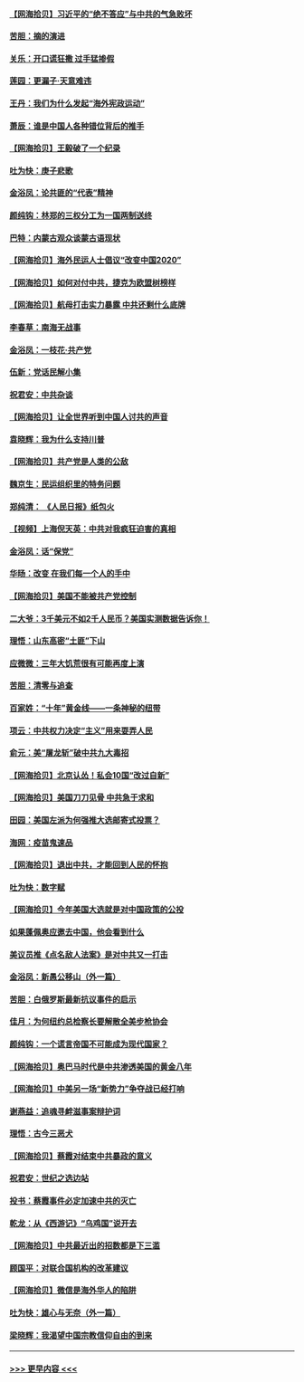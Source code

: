 #### [【网海拾贝】习近平的“绝不答应”与中共的气急败坏](../pages/nsc993/n12382819.md?t=09060302) 
#### [苦胆：摘的演进](../pages/nsc993/n12382619.md?t=09060302) 
#### [关乐：开口谎狂撒 过手猛掺假](../pages/nsc993/n12382604.md?t=09060302) 
#### [莲园：更漏子‧天意难违](../pages/nsc993/n12382598.md?t=09060302) 
#### [王丹：我们为什么发起“海外宪政运动”](../pages/nsc993/n12380286.md?t=09060302) 
#### [萧辰：谁是中国人各种错位背后的推手](../pages/nsc993/n12379800.md?t=09060302) 
#### [【网海拾贝】王毅破了一个纪录](../pages/nsc993/n12379251.md?t=09060302) 
#### [吐为快：庚子悲歌](../pages/nsc993/n12378821.md?t=09060302) 
#### [金浴凤：论共匪的“代表”精神](../pages/nsc993/n12377546.md?t=09060302) 
#### [颜纯钩：林郑的三权分工为一国两制送终](../pages/nsc993/n12377306.md?t=09060302) 
#### [巴特：内蒙古观众谈蒙古语现状](../pages/nsc993/n12376923.md?t=09060302) 
#### [【网海拾贝】海外民运人士倡议“改变中国2020”](../pages/nsc993/n12376682.md?t=09060302) 
#### [【网海拾贝】如何对付中共，捷克为欧盟树榜样](../pages/nsc993/n12374209.md?t=09060302) 
#### [【网海拾贝】航母打击实力暴露 中共还剩什么底牌](../pages/nsc993/n12371825.md?t=09060302) 
#### [李春草：南海无战事](../pages/nsc993/n12371159.md?t=09060302) 
#### [金浴凤：一枝花·共产党](../pages/nsc993/n12368757.md?t=09060302) 
#### [伍新：党话民解小集](../pages/nsc993/n12366907.md?t=09060302) 
#### [祝君安：中共杂谈](../pages/nsc993/n12366076.md?t=09060302) 
#### [【网海拾贝】让全世界听到中国人讨共的声音](../pages/nsc993/n12365569.md?t=09060302) 
#### [袁晓辉：我为什么支持川普](../pages/nsc993/n12362670.md?t=09060302) 
#### [【网海拾贝】共产党是人类的公敌](../pages/nsc993/n12363182.md?t=09060302) 
#### [魏京生：民运组织里的特务问题](../pages/nsc993/n12363010.md?t=09060302) 
#### [郑纯清： 《人民日报》纸包火](../pages/nsc993/n12362706.md?t=09060302) 
#### [【视频】上海倪天英：中共对我疯狂迫害的真相](../pages/nsc993/n12356341.md?t=09060302) 
#### [金浴凤：话“保党”](../pages/nsc993/n12361867.md?t=09060302) 
#### [华旸：改变 在我们每一个人的手中](../pages/nsc993/n12361774.md?t=09060302) 
#### [【网海拾贝】美国不能被共产党控制](../pages/nsc993/n12360271.md?t=09060302) 
#### [二大爷：3千美元不如2千人民币？美国实测数据告诉你！](../pages/nsc993/n12358563.md?t=09060302) 
#### [理悟：山东高密“土匪”下山](../pages/nsc993/n12358535.md?t=09060302) 
#### [应微微：三年大饥荒很有可能再度上演](../pages/nsc993/n12358523.md?t=09060302) 
#### [苦胆：清零与追查](../pages/nsc993/n12358501.md?t=09060302) 
#### [百家姓：“十年”黄金线——一条神秘的纽带](../pages/nsc993/n12358319.md?t=09060302) 
#### [项云：中共权力决定“主义”用来耍弄人民](../pages/nsc993/n12358172.md?t=09060302) 
#### [俞元：美“屠龙斩”破中共九大毒招](../pages/nsc993/n12357822.md?t=09060302) 
#### [【网海拾贝】北京认怂！私会10国“改过自新”](../pages/nsc993/n12357784.md?t=09060302) 
#### [【网海拾贝】美国刀刀见骨 中共急于求和](../pages/nsc993/n12355511.md?t=09060302) 
#### [田园：美国左派为何强推大选邮寄式投票？](../pages/nsc993/n12352963.md?t=09060302) 
#### [海网：疫苗鬼速品](../pages/nsc993/n12354438.md?t=09060302) 
#### [【网海拾贝】退出中共，才能回到人民的怀抱](../pages/nsc993/n12352634.md?t=09060302) 
#### [吐为快：数字赋](../pages/nsc993/n12352317.md?t=09060302) 
#### [【网海拾贝】今年美国大选就是对中国政策的公投](../pages/nsc993/n12350973.md?t=09060302) 
#### [如果蓬佩奥应邀去中国，他会看到什么](../pages/nsc993/n12350945.md?t=09060302) 
#### [美议员推《点名敌人法案》是对中共又一打击](../pages/nsc993/n12350765.md?t=09060302) 
#### [金浴凤：新愚公移山（外一篇）](../pages/nsc993/n12350253.md?t=09060302) 
#### [苦胆：白俄罗斯最新抗议事件的启示](../pages/nsc993/n12349989.md?t=09060302) 
#### [佳月：为何纽约总检察长要解散全美步枪协会](../pages/nsc993/n12349939.md?t=09060302) 
#### [颜纯钩：一个谎言帝国不可能成为现代国家？](../pages/nsc993/n12349898.md?t=09060302) 
#### [【网海拾贝】奥巴马时代是中共渗透美国的黄金八年](../pages/nsc993/n12349284.md?t=09060302) 
#### [【网海拾贝】中美另一场“新势力”争夺战已经打响](../pages/nsc993/n12346998.md?t=09060302) 
#### [谢燕益：追魂寻衅滋事案辩护词](../pages/nsc993/n12346892.md?t=09060302) 
#### [理悟：古今三恶犬](../pages/nsc993/n12345190.md?t=09060302) 
#### [【网海拾贝】蔡霞对结束中共暴政的意义](../pages/nsc993/n12344263.md?t=09060302) 
#### [祝君安：世纪之选边站](../pages/nsc993/n12342382.md?t=09060302) 
#### [投书：蔡霞事件必定加速中共的灭亡](../pages/nsc993/n12341881.md?t=09060302) 
#### [乾龙：从《西游记》“乌鸡国”说开去](../pages/nsc993/n12341690.md?t=09060302) 
#### [【网海拾贝】中共最近出的招数都是下三滥](../pages/nsc993/n12341593.md?t=09060302) 
#### [顾国平：对联合国机构的改革建议](../pages/nsc993/n12339928.md?t=09060302) 
#### [【网海拾贝】微信是海外华人的陷阱](../pages/nsc993/n12338868.md?t=09060302) 
#### [吐为快：雄心与无奈（外一篇）](../pages/nsc993/n12338132.md?t=09060302) 
#### [梁晓辉：我渴望中国宗教信仰自由的到来](../pages/nsc993/n12336657.md?t=09060302) 

----
#### [ >>> 更早内容 <<< ](../indexes/nsc993-earlier.md)
